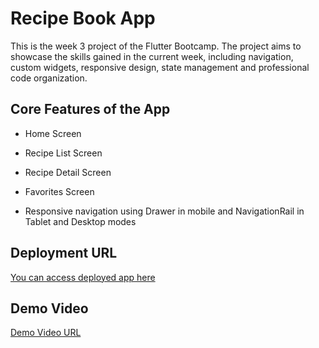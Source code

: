# Recipe Book App

This is the week 3 project of the Flutter Bootcamp. The project aims to showcase the skills gained in the current week, including navigation, custom widgets, responsive design, state management and professional code organization.

## Core Features of the App

- Home Screen

- Recipe List Screen

- Recipe Detail Screen

- Favorites Screen 

- Responsive navigation using Drawer in mobile and NavigationRail in Tablet and Desktop modes

## Deployment URL

[You can access deployed app here](https://recipes-qim7p9u-okpephillips.globeapp.dev)

## Demo Video
[Demo Video URL](https://youtu.be/xWHdhEAMAk0)

